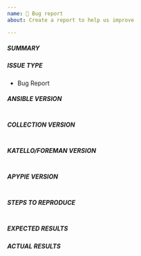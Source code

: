 ```yaml
---
name: 🐛 Bug report
about: Create a report to help us improve

---
```


##### SUMMARY
<!-- Explain the problem briefly -->


##### ISSUE TYPE
 - Bug Report

##### ANSIBLE VERSION
<!-- Paste, BELOW THIS COMMENT, verbatim output from "ansible --version"-->
```

```

##### COLLECTION VERSION
<!-- Paste, BELOW THIS COMMENT, verbatim output from "ansible-galaxy collection list"-->
```

```

##### KATELLO/FOREMAN VERSION
<!-- Paste, BELOW THIS COMMENT, verbatim output from "rpm -q tfm-rubygem-katello foreman"-->
```

```

##### APYPIE VERSION
<!-- Paste, BELOW THIS COMMENT, verbatim output from "pip show apypie | grep Version"-->
```

```

##### STEPS TO REPRODUCE
<!-- For bugs, show exactly how to reproduce the problem, using a minimal test-case. -->

<!-- Paste example playbook below -->
```yaml

```

##### EXPECTED RESULTS
<!-- What did you expect to happen when running the steps above? -->

##### ACTUAL RESULTS
<!-- What actually happened? If possible run with extra verbosity (-vvvv) and diff (--diff) -->
<!-- Please also include check mode (--check --diff) output if the API returns an error -->
<!-- Be sure to mask any sensitive information -->

<!--- Paste verbatim command output between quotes below -->
```

```
